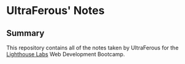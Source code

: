 # UltraFerous' Notes

## Summary 
This repository contains all of the notes taken by UltraFerous for the [Lighthouse Labs](https://www.lighthouselabs.ca/) Web Development Bootcamp.

